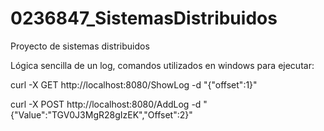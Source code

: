 # 0236847_SistemasDistribuidos
Proyecto de sistemas distribuidos

Lógica sencilla de un log, comandos utilizados en windows para ejecutar:

curl -X GET http://localhost:8080/ShowLog -d "{\"offset\":1}"

curl -X POST http://localhost:8080/AddLog -d "{\"Value\":\"TGV0J3MgR28gIzEK\",\"Offset\":2}"
